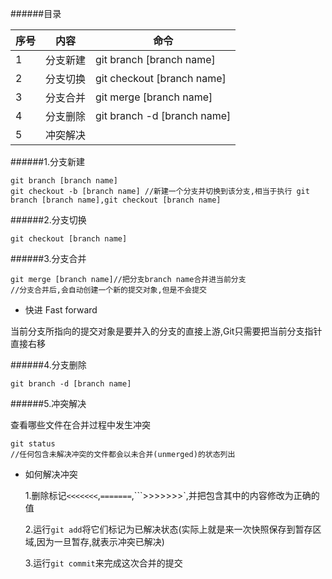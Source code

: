 ######目录

|序号|内容|命令|
|----|----|----|
|  1 |分支新建|git branch [branch name]|
|  2 |分支切换|git checkout [branch name]|
|  3 |分支合并|git merge [branch name]|
|  4 |分支删除|git branch -d [branch name]|
|  5 |冲突解决||

######1.分支新建

```
git branch [branch name]
git checkout -b [branch name] //新建一个分支并切换到该分支,相当于执行 git branch [branch name],git checkout [branch name]
```

######2.分支切换

```
git checkout [branch name]
```

######3.分支合并

```
git merge [branch name]//把分支branch name合并进当前分支
//分支合并后,会自动创建一个新的提交对象,但是不会提交
```

- 快进 Fast forward

当前分支所指向的提交对象是要并入的分支的直接上游,Git只需要把当前分支指针直接右移

######4.分支删除

```
git branch -d [branch name]
```

######5.冲突解决

查看哪些文件在合并过程中发生冲突

```
git status
//任何包含未解决冲突的文件都会以未合并(unmerged)的状态列出
```

- 如何解决冲突
  
  1.删除标记```<<<<<<<```,```=======```,```>>>>>>>`,并把包含其中的内容修改为正确的值
  
  2.运行```git add```将它们标记为已解决状态(实际上就是来一次快照保存到暂存区域,因为一旦暂存,就表示冲突已解决)

  3.运行```git commit```来完成这次合并的提交





